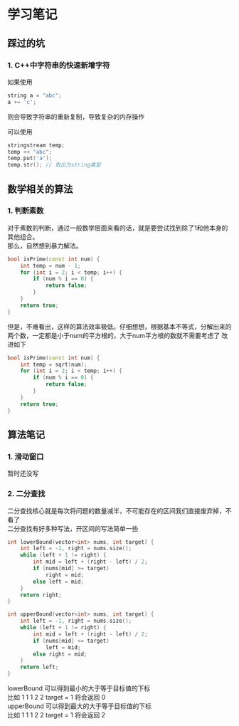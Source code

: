 # 学习笔记

## 踩过的坑
### 1. C++中字符串的快速新增字符
如果使用
```C++
string a = "abc";
a += 'c';
```
则会导致字符串的重新复制，导致复杂的内存操作

可以使用
```c++
stringstream temp;
temp << "abc";
temp.put('a');
temp.str(); // 取出为string类型
```

## 数学相关的算法
### 1. 判断素数
对于素数的判断，通过一般数学层面来看的话，就是要尝试找到除了1和他本身的其他组合。  
那么，自然想到暴力解法。
```c++
bool isPrime(const int num) {
    int temp = num - 1;
    for (int i = 2; i < temp; i++) {
        if (num % i == 0) {
            return false;
        }
    }
    return true;
}
```
但是，不难看出，这样的算法效率极低。仔细想想，根据基本不等式，分解出来的两个数，一定都是小于num的平方根的，大于num平方根的数就不需要考虑了
改进如下
```c++
bool isPrime(const int num) {
    int temp = sqrt(num);
    for (int i = 2; i < temp; i++) {
        if (num % i == 0) {
            return false;
        }
    }
    return true;
}
```

## 算法笔记
### 1. 滑动窗口
暂时还没写

### 2. 二分查找
二分查找核心就是每次将问题的数量减半，不可能存在的区间我们直接废弃掉，不看了  
二分查找有好多种写法，开区间的写法简单一些  
```c++
int lowerBound(vector<int> nums, int target) {
    int left = -1, right = nums.size();
    while (left + 1 != right) {
        int mid = left + (right - left) / 2;
        if (nums[mid] >= target)
            right = mid;
        else left = mid;
    }
    return right;
}

int upperBound(vector<int> nums, int target) {
    int left = -1, right = nums.size();
    while (left + 1 != right) {
        int mid = left + (right - left) / 2;
        if (nums[mid] <= target)
            left = mid;
        else right = mid;
    }
    return left;
}
```
lowerBound 可以得到最小的大于等于目标值的下标  
比如 1 1 1 2 2 target = 1 将会返回 0  
upperBound 可以得到最大的大于等于目标值的下标  
比如 1 1 1 2 2 target = 1 将会返回 2